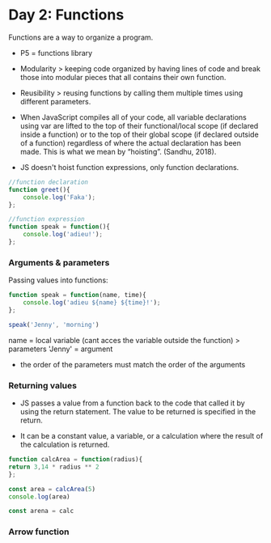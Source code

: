 # Day 2: Functions

Functions are a way to organize a program.
* P5 = functions library

* Modularity > keeping code organized by having lines of code and break those into modular pieces that all contains their own function.
* Reusibility > reusing functions by calling them multiple times using different parameters.

* When JavaScript compiles all of your code, all variable declarations using var are lifted to the top of their functional/local scope (if declared inside a function) or to the top of their global scope (if declared outside of a function) regardless of where the actual declaration has been made. This is what we mean by “hoisting”. (Sandhu, 2018).

* JS doesn't hoist function expressions, only function declarations.

```javascript
//function declaration
function greet(){
    console.log('Faka');
};

//function expression
function speak = function(){
    console.log('adieu!');
};
```
### Arguments & parameters

Passing values into functions:

```javascript
function speak = function(name, time){
    console.log('adieu ${name} ${time}!');
};

speak('Jenny', 'morning')
```

name = local variable (cant acces the variable outside the function) > parameters
'Jenny' = argument
* the order of the parameters must match the order of the arguments

### Returning values

* JS passes a value from a function back to the code that called it by using the return statement. The value to be returned is specified in the return. 

* It can be a constant value, a variable, or a calculation where the result of the calculation is returned.

```javascript
function calcArea = function(radius){
return 3,14 * radius ** 2 
};

const area = calcArea(5)
console.log(area)

const arena = calc
```
### Arrow function


